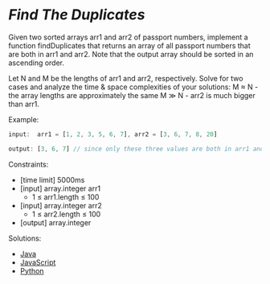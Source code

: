 _Find The Duplicates_
=====================

Given two sorted arrays arr1 and arr2 of passport numbers, implement a function findDuplicates that returns an array of all passport numbers that are both in arr1 and arr2. Note that the output array should be sorted in an ascending order.

Let N and M be the lengths of arr1 and arr2, respectively. Solve for two cases and analyze the time & space complexities of your solutions: M ≈ N - the array lengths are approximately the same M ≫ N - arr2 is much bigger than arr1.

Example:

```javascript
input:  arr1 = [1, 2, 3, 5, 6, 7], arr2 = [3, 6, 7, 8, 20]

output: [3, 6, 7] // since only these three values are both in arr1 and arr2
```

Constraints:
- [time limit] 5000ms
- [input] array.integer arr1
  - 1 ≤ arr1.length ≤ 100
- [input] array.integer arr2
  - 1 ≤ arr2.length ≤ 100
- [output] array.integer

Solutions:
- [Java](https://github.com/kywbaek/pramp_questions/blob/master/questions/find-the-duplicates/solution.java)
- [JavaScript](https://github.com/kywbaek/pramp_questions/blob/master/questions/find-the-duplicates/solution.js)
- [Python](https://github.com/kywbaek/pramp_questions/blob/master/questions/find-the-duplicates/solution.py)
